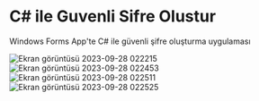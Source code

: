 # C# ile Guvenli Sifre Olustur
 Windows Forms App'te C# ile güvenli şifre oluşturma uygulaması

![Ekran görüntüsü 2023-09-28 022215](https://github.com/SadiBarkinSeber/C--ile-Guvenli-Sifre-Olustur/assets/72513651/a5326a98-7cc1-4ba6-8b09-24f15192fe2f)
![Ekran görüntüsü 2023-09-28 022453](https://github.com/SadiBarkinSeber/C--ile-Guvenli-Sifre-Olustur/assets/72513651/7bf996fb-d415-4b50-a8c8-026c08e76ad6)
![Ekran görüntüsü 2023-09-28 022511](https://github.com/SadiBarkinSeber/C--ile-Guvenli-Sifre-Olustur/assets/72513651/64b0e8b4-e2d6-457b-9542-f41645abb5e2)
![Ekran görüntüsü 2023-09-28 022525](https://github.com/SadiBarkinSeber/C--ile-Guvenli-Sifre-Olustur/assets/72513651/80f0c30e-145b-4625-b954-4efcffa21f79)

